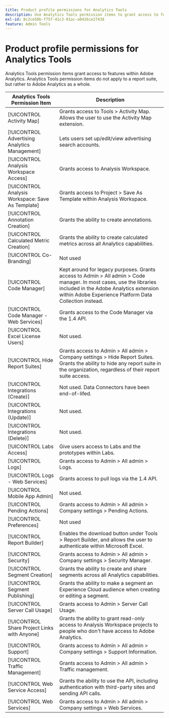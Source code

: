 ```yaml
---
title: Product profile permissions for Analytics Tools
description: Use Analytics Tools permission items to grant access to features within Adobe Analytics.
exl-id: 8c2ce50b-f75f-41c3-91ac-a0426ce27438
feature: Admin Tools
---
```

# Product profile permissions for Analytics Tools

Analytics Tools permission items grant access to features within Adobe Analytics. Analytics Tools permission items do not apply to a report suite, but rather to Adobe Analytics as a whole.

| Analytics Tools Permission Item | Description |
|----|----|
| [!UICONTROL Activity Map] | Grants access to Tools > Activity Map. Allows the user to use the Activity Map extension. |
| [!UICONTROL Advertising Analytics Management] | Lets users set up/edit/view advertising search accounts. |
| [!UICONTROL Analysis Workspace Access]| Grants access to Analysis Workspace. |
| [!UICONTROL Analysis Workspace: Save As Template] | Grants access to Project > Save As Template within Analysis Workspace. |
| [!UICONTROL Annotation Creation] | Grants the ability to create annotations. |
| [!UICONTROL Calculated Metric Creation] | Grants the ability to create calculated metrics across all Analytics capabilities. |
| [!UICONTROL Co-Branding] | Not used |
| [!UICONTROL Code Manager] | Kept around for legacy purposes. Grants access to Admin > All admin > Code manager. In most cases, use the libraries included in the Adobe Analytics extension within Adobe Experience Platform Data Collection instead. |
| [!UICONTROL Code Manager - Web Services]| Grants access to the Code Manager via the 1.4 API. |
| [!UICONTROL Excel License Users]| Not used. |
| [!UICONTROL Hide Report Suites] | Grants access to Admin > All admin > Company settings > Hide Report Suites. Grants the ability to hide any report suite in the organization, regardless of their report suite access. |
| [!UICONTROL Integrations (Create)]| Not used. Data Connectors have been end-of-lifed.|
| [!UICONTROL Integrations (Update)]| Not used. |
| [!UICONTROL Integrations (Delete)]| Not used. |
| [!UICONTROL Labs Access]| Give users access to Labs and the prototypes within Labs. |
| [!UICONTROL Logs] | Grants access to Admin > All admin > Logs. |
| [!UICONTROL Logs - Web Services]| Grants access to pull logs via the 1.4 API. |
| [!UICONTROL Mobile App Admin] | Not used. |
| [!UICONTROL Pending Actions]| Grants access to Admin > All admin > Company settings > Pending Actions. |
| [!UICONTROL Preferences] | Not used |
| [!UICONTROL Report Builder] | Enables the download button under Tools > Report Builder, and allows the user to authenticate within Microsoft Excel. |
| [!UICONTROL Security] | Grants access to Admin > All admin > Company settings > Security Manager. |
| [!UICONTROL Segment Creation] | Grants the ability to create and share segments across all Analytics capabilities. |
| [!UICONTROL Segment Publishing] | Grants the ability to make a segment an Experience Cloud audience when creating or editing a segment. |
| [!UICONTROL Server Call Usage] | Grants access to Admin > Server Call Usage. |
| [!UICONTROL Share Project Links with Anyone] | Grants the ability to grant read-only access to Analysis Workspace projects to people who don't have access to Adobe Analytics. |
| [!UICONTROL Support] | Grants access to Admin > All admin > Company settings > Support Information. |
| [!UICONTROL Traffic Management] | Grants access to Admin > All admin > Traffic management. |
| [!UICONTROL Web Service Access] | Grants the ability to use the API, including authentication with third-party sites and sending API calls. |
| [!UICONTROL Web Services] | Grants access to Admin > All admin > Company settings > Web Services. |